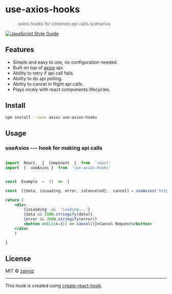 

  



# use-axios-hooks

  

> axios hooks for common api calls scenarios  

 [![JavaScript Style Guide](https://img.shields.io/badge/code_style-standard-brightgreen.svg)](https://standardjs.com)

## Features

 - Simple and easy to use, no configuration needed.
 - Built on top of [axios](https://github.com/axios/axios) api. 
 - Ability to retry if api call fails.
 - Ability to do api polling.
 - Ability to cancel in flight api calls.
 - Plays nicely with react components lifecycles. 
 

## Install

  

```bash
npm install --save axios use-axios-hooks
```

  

## Usage

  
###  useAxios  --- hook for making api calls
```jsx

import  React,  {  Component  }  from  'react'
import  {  useAxios }  from  'use-axios-hooks'


const  Example  =  ()  =>  {

const  [{data, isLoading, error, isCanceled},  cancel] = useAxios('http://my-awesome-api/endpoint')

return (
	<div>
		{isLoading  &&  'Loading...'}
		{data && JSON.stringify(data)}
		{error && JSON.stringify(error)}
		<button onCLick={() => cancel()}>Cancel Request</button>
	</div>
	)

}

```

  

## License

  

MIT © [zaingz](https://github.com/zaingz)

  

---

  

This hook is created using [create-react-hook](https://github.com/hermanya/create-react-hook).